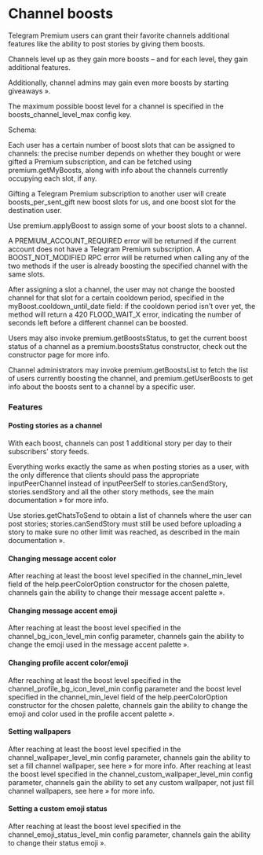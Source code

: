 # Channel boosts

Telegram Premium users can grant their favorite channels additional features like the ability to post stories by giving them boosts.

Channels level up as they gain more boosts – and for each level, they gain additional features.

Additionally, channel admins may gain even more boosts by starting giveaways ».

The maximum possible boost level for a channel is specified in the boosts_channel_level_max config key.

Schema:

Each user has a certain number of boost slots that can be assigned to channels: the precise number depends on whether they bought or were gifted a Premium subscription, and can be fetched using premium.getMyBoosts, along with info about the channels currently occupying each slot, if any.

Gifting a Telegram Premium subscription to another user will create boosts_per_sent_gift new boost slots for us, and one boost slot for the destination user.

Use premium.applyBoost to assign some of your boost slots to a channel.

A PREMIUM_ACCOUNT_REQUIRED error will be returned if the current account does not have a Telegram Premium subscription.
A BOOST_NOT_MODIFIED RPC error will be returned when calling any of the two methods if the user is already boosting the specified channel with the same slots.

After assigning a slot a channel, the user may not change the boosted channel for that slot for a certain cooldown period, specified in the myBoost.cooldown_until_date field: if the cooldown period isn't over yet, the method will return a 420 FLOOD_WAIT_X error, indicating the number of seconds left before a different channel can be boosted.

Users may also invoke premium.getBoostsStatus, to get the current boost status of a channel as a premium.boostsStatus constructor, check out the constructor page for more info.

Channel administrators may invoke premium.getBoostsList to fetch the list of users currently boosting the channel, and premium.getUserBoosts to get info about the boosts sent to a channel by a specific user.

### Features

#### Posting stories as a channel

With each boost, channels can post 1 additional story per day to their subscribers' story feeds.

Everything works exactly the same as when posting stories as a user, with the only difference that clients should pass the appropriate inputPeerChannel instead of inputPeerSelf to stories.canSendStory, stories.sendStory and all the other story methods, see the main documentation » for more info.

Use stories.getChatsToSend to obtain a list of channels where the user can post stories; stories.canSendStory must still be used before uploading a story to make sure no other limit was reached, as described in the main documentation ».

#### Changing message accent color

After reaching at least the boost level specified in the channel_min_level field of the help.peerColorOption constructor for the chosen palette, channels gain the ability to change their message accent palette ».

#### Changing message accent emoji

After reaching at least the boost level specified in the channel_bg_icon_level_min config parameter, channels gain the ability to change the emoji used in the message accent palette ».

#### Changing profile accent color/emoji

After reaching at least the boost level specified in the channel_profile_bg_icon_level_min config parameter and the boost level specified in the channel_min_level field of the help.peerColorOption constructor for the chosen palette, channels gain the ability to change the emoji and color used in the profile accent palette ».

#### Setting wallpapers

After reaching at least the boost level specified in the channel_wallpaper_level_min config parameter, channels gain the ability to set a fill channel wallpaper, see here » for more info.
After reaching at least the boost level specified in the channel_custom_wallpaper_level_min config parameter, channels gain the ability to set any custom wallpaper, not just fill channel wallpapers, see here » for more info.

#### Setting a custom emoji status

After reaching at least the boost level specified in the channel_emoji_status_level_min config parameter, channels gain the ability to change their status emoji ».

